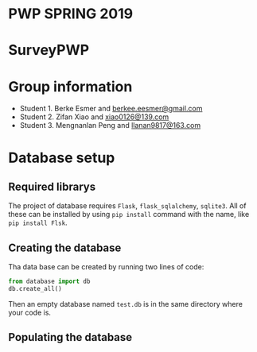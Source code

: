 # PWP SPRING 2019
# SurveyPWP
# Group information
* Student 1. Berke Esmer and berkee.eesmer@gmail.com
* Student 2. Zifan Xiao and xiao0126@139.com
* Student 3. Mengnanlan Peng and llanan9817@163.com
# Database setup
## Required librarys
The project of database requires `Flask`, `flask_sqlalchemy`, `sqlite3`. All of these can be installed by using `pip install` command with the name, like `pip install Flsk`.
## Creating the database
Tha data base can be created by running two lines of code: 
```python
from database import db
db.create_all()
```
Then an empty database named `test.db` is in the same directory where your code is.
## Populating the database







